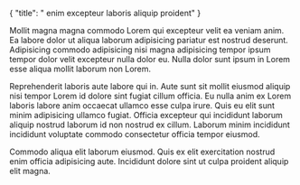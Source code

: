 {
  "title": " enim excepteur laboris aliquip proident"
}

Mollit magna magna commodo Lorem qui excepteur velit ea veniam anim. Ea labore dolor ut aliqua laborum adipisicing pariatur est nostrud deserunt. Adipisicing commodo adipisicing nisi magna adipisicing tempor ipsum tempor dolor velit excepteur nulla dolor eu. Nulla dolor sunt ipsum in Lorem esse aliqua mollit laborum non Lorem.

Reprehenderit laboris aute labore qui in. Aute sunt sit mollit eiusmod aliquip nisi tempor Lorem id dolore sint fugiat cillum officia. Eu nulla anim ex Lorem laboris labore anim occaecat ullamco esse culpa irure. Quis eu elit sunt minim adipisicing ullamco fugiat. Officia excepteur qui incididunt laborum aliquip nostrud laborum id non nostrud ex cillum. Laborum minim incididunt incididunt voluptate commodo consectetur officia tempor eiusmod.

Commodo aliqua elit laborum eiusmod. Quis ex elit exercitation nostrud enim officia adipisicing aute. Incididunt dolore sint ut culpa proident aliquip elit magna.